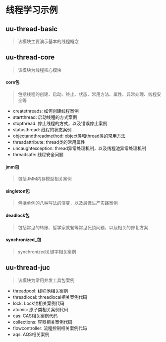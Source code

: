 # 线程学习示例

## uu-thread-basic
> 该模块主要演示基本的线程概念

## uu-thread-core
> 该模块为线程核心模块

#### core包
> 包括线程的创建、启动、终止、状态、常用方法、属性、异常处理、线程安全等

- createthreads: 如何创建线程案例
- startthread: 启动线程的方式案例
- stopthread: 停止线程的方式，以及错误停止案例
- statusthread: 线程的状态案例
- objectandthreadmethod: object类和thread类的常用方法
- threadattribute: thread类的常用属性
- uncaughtexception: thread异常处理机制，以及线程池异常处理机制
- threadsafe: 线程安全问题

#### jmm包
> 包括JMM内存模型相关案例

#### singleton包
> 包括单例的八种写法的演变，以及最佳生产实践案例

#### deadlock包
> 包括常见的转账、哲学家就餐等常见死锁问题，以及相关的修复方案

#### synchronized_包
> synchronized关键字相关案例

## uu-thread-juc
> 该模块为常用并发工具包案例

- threadpool: 线程池相关案例
- threadlocal: threadlocal相关案例代码
- lock: Lock锁相关案例代码
- atomic: 原子类相关案例代码
- cas: CAS相关案例代码
- collections: 容器相关案例代码
- flowcontroller: 流程控制相关案例代码
- aqs: AQS相关案例